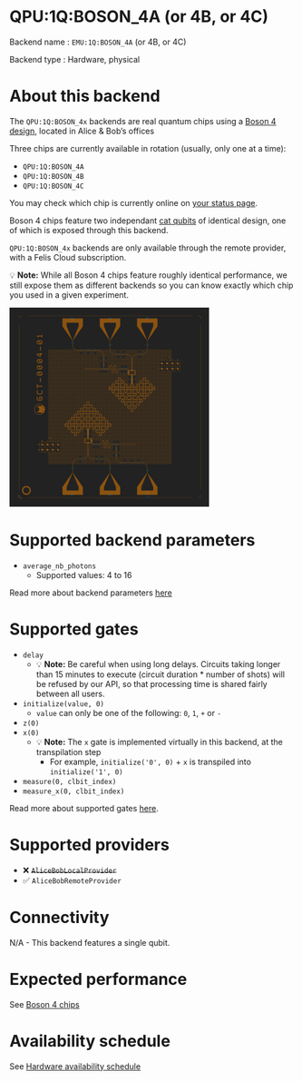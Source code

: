 # QPU:1Q:BOSON_4A (or 4B, or 4C)

Backend name : `EMU:1Q:BOSON_4A` (or 4B, or 4C)

Backend type : Hardware, physical

# About this backend
The `QPU:1Q:BOSON_4x` backends are real quantum chips using a [Boson 4 design](../../reference/boson_4_chips.md), located in Alice & Bob’s offices

 Three chips are currently available in rotation (usually, only one at a time):
 
- `QPU:1Q:BOSON_4A`
- `QPU:1Q:BOSON_4B`
- `QPU:1Q:BOSON_4C`

You may check which chip is currently online on [your status page](https://api-gcp.alice-bob.com/console/status).

Boson 4 chips feature two independant [cat qubits](../../getting_started/why_cat_qubits.md) of identical design, one of which is exposed through this backend.

`QPU:1Q:BOSON_4x` backends are only available through the remote provider, with a Felis Cloud subscription.

💡 **Note:** While all Boson 4 chips feature roughly identical performance, we still expose them as different backends so you can know exactly which chip you used in a given experiment.

![A Boson 4 chip](../../media/backends/boson4.png)

# Supported backend parameters
- `average_nb_photons`
    - Supported values: 4 to 16

Read more about backend parameters [here](../set_parameters.md)

# Supported gates
- `delay`
    - 💡 **Note:** Be careful when using long delays. Circuits taking longer than 15 minutes to execute (circuit duration * number of shots) will be refused by our API, so that processing time is shared fairly between all users.
- `initialize(value, 0)`
    - `value` can only be one of the following: `0`, `1`, `+` or `-`
- `z(0)`
- `x(0)`
    - 💡 **Note:** The `x` gate is implemented virtually in this backend, at the transpilation step
        - For example, `initialize('0', 0)` + `x` is transpiled into `initialize('1', 0)`
- `measure(0, clbit_index)`
- `measure_x(0, clbit_index)`

Read more about supported gates [here](../../reference/supported_instructions.md).

# Supported providers
- ❌ ~~`AliceBobLocalProvider`~~
- ✅ `AliceBobRemoteProvider`

# Connectivity

N/A - This backend features a single qubit.

# Expected performance
See [Boson 4 chips](../../reference/boson_4_chips.md)

# Availability schedule
See [Hardware availability schedule](../../felis_cloud/hardware_availability_schedule.md)